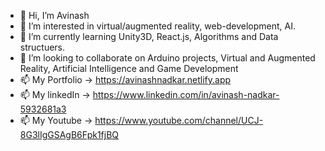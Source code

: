 - 👋 Hi, I’m Avinash
- 👀 I’m interested in virtual/augmented reality, web-development, AI.
- 🌱 I’m currently learning Unity3D, React.js, Algorithms and Data structuers.
- 💞️ I’m looking to collaborate on Arduino projects, Virtual and Augmented Reality, Artificial Intelligence and Game Development
- 📫 My Portfolio ->  https://avinashnadkar.netlify.app
- 📫 My linkedIn ->  https://www.linkedin.com/in/avinash-nadkar-5932681a3
- 📫 My Youtube -> https://www.youtube.com/channel/UCJ-8G3lIgGSAgB6Fpk1fjBQ

